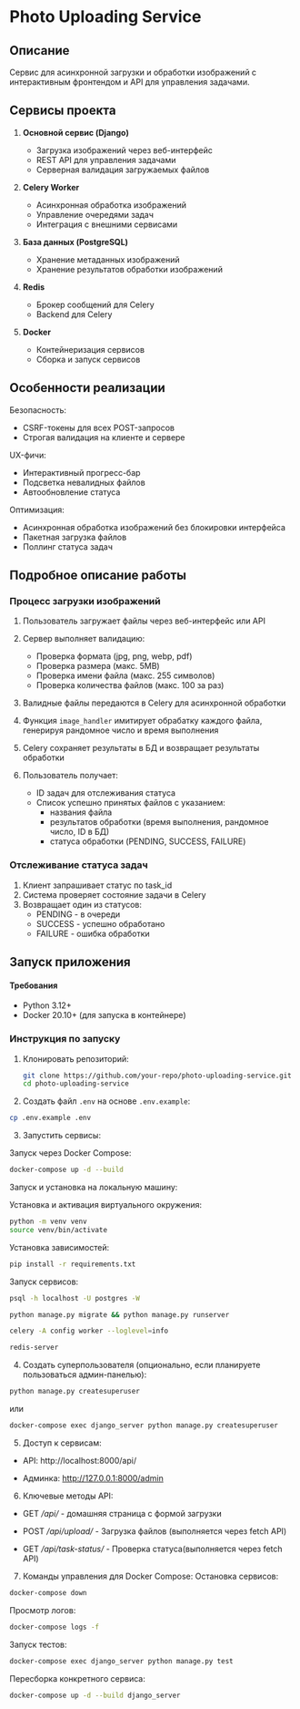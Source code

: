 # Photo Uploading Service

## Описание

Сервис для асинхронной загрузки и обработки изображений с интерактивным фронтендом и API для управления задачами.

## Сервисы проекта

1. **Основной сервис (Django)**
   - Загрузка изображений через веб-интерфейс
   - REST API для управления задачами
   - Серверная валидация загружаемых файлов

2. **Celery Worker**
   - Асинхронная обработка изображений
   - Управление очередями задач
   - Интеграция с внешними сервисами

3. **База данных (PostgreSQL)**
   - Хранение метаданных изображений
   - Хранение результатов обработки изображений

4. **Redis**
   - Брокер сообщений для Celery
   - Backend для Celery

5. **Docker**
   - Контейнеризация сервисов
   - Сборка и запуск сервисов

    
## Особенности реализации
Безопасность:
 - CSRF-токены для всех POST-запросов
 - Строгая валидация на клиенте и сервере

UX-фичи:
   - Интерактивный прогресс-бар
   - Подсветка невалидных файлов
   - Автообновление статуса

Оптимизация:
   - Асинхронная обработка изображений без блокировки интерфейса
   - Пакетная загрузка файлов
   - Поллинг статуса задач

## Подробное описание работы
### Процесс загрузки изображений

1. Пользователь загружает файлы через веб-интерфейс или API
2. Сервер выполняет валидацию:
   - Проверка формата (jpg, png, webp, pdf)
   - Проверка размера (макс. 5MB)
   - Проверка имени файла (макс. 255 символов)
   - Проверка количества файлов (макс. 100 за раз)

3. Валидные файлы передаются в Celery для асинхронной обработки
4. Функция `image_handler` имитирует обрабатку каждого файла, генерируя рандомное число и время выполнения
5. Celery сохраняет результаты в БД и возвращает результаты обработки
6. Пользователь получает:
   - ID задач для отслеживания статуса
   - Список успешно принятых файлов с указанием:
     - названия файла
     - результатов обработки (время выполнения, рандомное число, ID в БД)
     - статуса обработки (PENDING, SUCCESS, FAILURE)

### Отслеживание статуса задач

1. Клиент запрашивает статус по task_id
2. Система проверяет состояние задачи в Celery
3. Возвращает один из статусов:
   - PENDING - в очереди
   - SUCCESS - успешно обработано
   - FAILURE - ошибка обработки

## Запуск приложения

#### Требования
- Python 3.12+
- Docker 20.10+ (для запуска в контейнере)

### Инструкция по запуску

1. Клонировать репозиторий:
   ```bash
   git clone https://github.com/your-repo/photo-uploading-service.git
   cd photo-uploading-service

2. Создать файл `.env` на основе `.env.example`:

```bash
cp .env.example .env
```
3. Запустить сервисы:

Запуск через Docker Compose:

```bash
docker-compose up -d --build
```
Запуск и установка на локальную машину:

Установка и активация виртуального окружения:
```bash
python -m venv venv
source venv/bin/activate
```
Установка зависимостей:
```bash
pip install -r requirements.txt
```
Запуск сервисов:
```bash
psql -h localhost -U postgres -W
```

```bash
python manage.py migrate && python manage.py runserver 
```
```bash
celery -A config worker --loglevel=info
```

```bash
redis-server
```

4. Создать суперпользователя (опционально, если планируете пользоваться админ-панелью):
```bash
python manage.py createsuperuser
```
или 
```bash
docker-compose exec django_server python manage.py createsuperuser
```
5. Доступ к сервисам:

- API: http://localhost:8000/api/

- Админка: http://127.0.0.1:8000/admin

6. Ключевые методы API:

- GET */api/* - домашняя страница c формой загрузки

- POST */api/upload/* - Загрузка файлов (выполняется через fetch API)

- GET	*/api/task-status/* - Проверка статуса(выполняется через fetch API)

7. Команды управления для Docker Compose:
Остановка сервисов:

```bash
docker-compose down
```
Просмотр логов:

```bash
docker-compose logs -f
```

Запуск тестов:

```bash
docker-compose exec django_server python manage.py test
```

Пересборка конкретного сервиса:

```bash
docker-compose up -d --build django_server
```